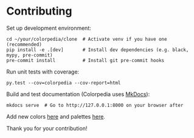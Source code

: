 # Contributing

Set up development environment:
```shell
cd ~/your/colorpedia/clone  # Activate venv if you have one (recommended)
pip install -e .[dev]       # Install dev dependencies (e.g. black, mypy, pre-commit)
pre-commit install          # Install git pre-commit hooks
```

Run unit tests with coverage:

```shell
py.test --cov=colorpedia --cov-report=html
```

Build and test documentation (Colorpedia uses [MkDocs](https://www.mkdocs.org/)):
```shell
mkdocs serve  # Go to http://127.0.0.1:8000 on your browser after
```

Add new colors [here](https://github.com/joowani/colorpedia/blob/main/colorpedia/hexcodes.py) 
and palettes [here](https://github.com/joowani/colorpedia/blob/main/colorpedia/palettes.py).

Thank you for your contribution!
